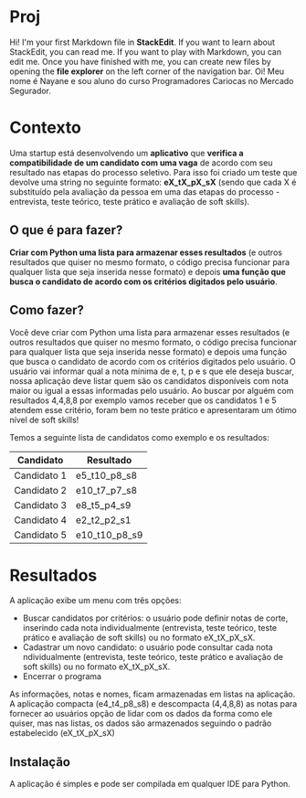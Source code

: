 ﻿# Proj

Hi! I'm your first Markdown file in **StackEdit**. If you want to learn about StackEdit, you can read me. If you want to play with Markdown, you can edit me. Once you have finished with me, you can create new files by opening the **file explorer** on the left corner of the navigation bar.
Oi! Meu nome é Nayane e sou aluno do curso Programadores Cariocas no Mercado Segurador. 

# Contexto
Uma startup está desenvolvendo um **aplicativo** que **verifica a compatibilidade de um candidato com uma vaga** de acordo com seu resultado nas etapas do processo seletivo.
Para isso foi criado um teste que devolve uma string no seguinte formato: **eX_tX_pX_sX** (sendo que cada X é substituído pela avaliação da pessoa em uma das etapas do processo - entrevista, teste teórico, teste prático e avaliação de soft skills).

## O que é para fazer?
**Criar com Python uma lista para armazenar esses resultados** (e outros resultados que quiser no mesmo formato, o código precisa funcionar para qualquer lista que seja inserida nesse formato) e depois **uma função que busca o candidato de acordo com os critérios digitados pelo usuário**.

## Como fazer?
Você deve criar com Python uma lista para armazenar esses resultados (e outros resultados que quiser no mesmo formato, o código precisa funcionar para qualquer lista que seja inserida nesse formato) e depois uma função que busca o candidato de acordo com os critérios digitados pelo usuário. O usuário vai informar qual a nota mínima de e, t, p e s que ele deseja buscar, nossa aplicação deve listar quem são os candidatos disponíveis com nota maior ou igual a essas informadas pelo usuário.
Ao buscar por alguém com resultados 4,4,8,8 por exemplo vamos receber que os candidatos 1 e 5 atendem esse critério, foram bem no teste prático e apresentaram um ótimo nível de soft skills!

Temos a seguinte lista de candidatos como exemplo e os resultados:

|Candidato             |Resultado          |                       
|----------------------|-------------------|
| Candidato 1          | e5_t10_p8_s8      |
| Candidato 2          | e10_t7_p7_s8      |
| Candidato 3          | e8_t5_p4_s9       |
| Candidato 4          | e2_t2_p2_s1       |
| Candidato 5          | e10_t10_p8_s9     |

# Resultados
A aplicação exibe um menu com três opções:
- Buscar candidatos por critérios: o usuário pode definir notas de corte, inserindo cada nota individualmente (entrevista, teste teórico, teste prático e avaliação de soft skills) ou no formato eX_tX_pX_sX.
- Cadastrar um novo candidato: o usuário pode consultar cada nota ndividualmente (entrevista, teste teórico, teste prático e avaliação de soft skills) ou no formato eX_tX_pX_sX.
- Encerrar o programa

As informações, notas e nomes, ficam armazenadas em listas na aplicação. A aplicação compacta (e4_t4_p8_s8) e descompacta (4,4,8,8) as notas para fornecer ao usuários opção de lidar com os dados da forma como ele quiser, mas nas listas, os dados são armazenados seguindo o padrão estabelecido (eX_tX_pX_sX)

## Instalação
A aplicação é simples e pode ser compilada em qualquer IDE para Python.
